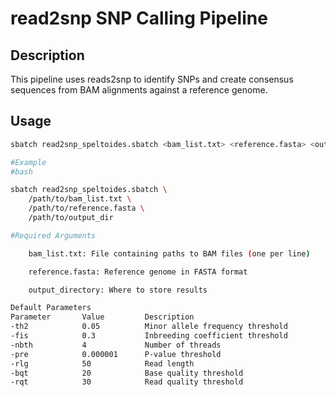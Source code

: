 # read2snp SNP Calling Pipeline

## Description
This pipeline uses reads2snp to identify SNPs and create consensus sequences from BAM alignments against a reference genome.

## Usage
```bash
sbatch read2snp_speltoides.sbatch <bam_list.txt> <reference.fasta> <output_directory>

#Example
#bash

sbatch read2snp_speltoides.sbatch \
    /path/to/bam_list.txt \
    /path/to/reference.fasta \
    /path/to/output_dir

#Required Arguments

    bam_list.txt: File containing paths to BAM files (one per line)

    reference.fasta: Reference genome in FASTA format

    output_directory: Where to store results

Default Parameters
Parameter       Value         Description
-th2            0.05          Minor allele frequency threshold
-fis            0.3           Inbreeding coefficient threshold
-nbth           4             Number of threads
-pre            0.000001      P-value threshold
-rlg            50            Read length
-bqt            20            Base quality threshold
-rqt            30            Read quality threshold
